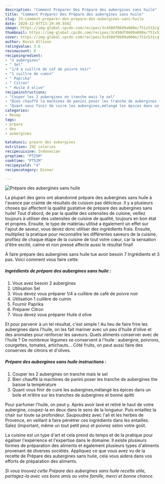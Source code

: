 ```yaml
---
description: "Comment Préparer Des Prépare des aubergines sans huile"
title: "Comment Préparer Des Prépare des aubergines sans huile"
slug: 33-comment-preparer-des-prepare-des-aubergines-sans-huile
date: 2020-12-07T13:19:49.934Z
image: https://img-global.cpcdn.com/recipes/3c450df0609a808e/751x532cq70/prepare-des-aubergines-sans-huile-photo-principale-de-la-recette.jpg
thumbnail: https://img-global.cpcdn.com/recipes/3c450df0609a808e/751x532cq70/prepare-des-aubergines-sans-huile-photo-principale-de-la-recette.jpg
cover: https://img-global.cpcdn.com/recipes/3c450df0609a808e/751x532cq70/prepare-des-aubergines-sans-huile-photo-principale-de-la-recette.jpg
author: Kevin Allison
ratingvalue: 3.6
reviewcount: 8
recipeingredient:
- "2 aubergines"
- " Sel"
- "1/4 a cuillre de caf de poivre noir"
- "1 cuillre de cumin"
- " Paprika"
- " Citron"
- " Huile d olive"
recipeinstructions:
- "Couper les 2 aubergines on tranche mais le sel"
- "Bien chauffé la machines de panini poser les tranche de aubergines the baisse la température"
- "Quant vous finir de cuire les aubergines,mélangé les épices dans un bole et m’être sur les tranches de aubergines et bonne apitti"
categories:
- Resep
tags:
- prpare
- des
- aubergines

katakunci: prpare des aubergines 
nutrition: 292 calories
recipecuisine: Indonesian
preptime: "PT25M"
cooktime: "PT52M"
recipeyield: "4"
recipecategory: Dinner

---
```



![Prépare des aubergines sans huile](https://img-global.cpcdn.com/recipes/3c450df0609a808e/751x532cq70/prepare-des-aubergines-sans-huile-photo-principale-de-la-recette.jpg)

La plupart des gens ont abandonné prépare des aubergines sans huile à l'avance par crainte de résultats de cuisson pas délicieux. Il y a plusieurs choses qui affectent la qualité gustative de prépare des aubergines sans huile! Tout d'abord, de par la qualité des ustensiles de cuisine, veillez toujours à utiliser des ustensiles de cuisine de qualité, toujours en bon état et propres. Ensuite, le type de matériau utilisé a également un effet sur l'ajout de saveur, vous devez donc utiliser des ingrédients frais. Ensuite, multipliez la pratique pour reconnaître les différentes saveurs de la cuisine, profitez de chaque étape de la cuisine de tout votre cœur, car la sensation d'être excité, calme et non pressé affecte aussi le résultat final!

<!--inarticleads1-->

À faire prépare des aubergines sans huile tue avoir besoin 7 Ingrédients et 3 pas. Voici comment vous faire cette.

##### Ingrédients de prépare des aubergines sans huile :

1. Vous avez besoin 2 aubergines
1. Utilisation  Sel
1. Vous devez vous préparer 1/4 a cuillère de café de poivre noir
1. Utilisation 1 cuillère de cumin
1. Fournir  Paprika
1. Préparer  Citron
1. Vous devez vous préparer  Huile d olive


Et pour parvenir à un tel résultat, c&#39;est simple ! Au lieu de faire frire les aubergines dans l&#39;huile, on les fait mariner avec un peu d&#39;huile d&#39;olive et des aromates pour renforcer les saveurs. Quels aliments conserver avec de l&#39;huile ? De nombreux légumes se conservent à l&#39;huile : aubergine, poivrons, courgettes, tomates, artichauts… Côté fruits, on peut aussi faire des conserves de citrons et d&#39;olives. 

<!--inarticleads2-->

##### Prépare des aubergines sans huile instructions :

1. Couper les 2 aubergines on tranche mais le sel
1. Bien chauffé la machines de panini poser les tranche de aubergines the baisse la température
1. Quant vous finir de cuire les aubergines,mélangé les épices dans un bole et m’être sur les tranches de aubergines et bonne apitti


Pour parfumer l&#39;huile, on peut y. Après avoir lavé et retiré le haut de votre aubergine, coupez-la en deux dans le sens de la longueur. Puis entaillez la chair sur toute sa profondeur. Saupoudrez avec l&#39;ail et les herbes de Provence, en veillant à faire pénétrer ces ingrédients dans les entailles. Salez (important, même un tout petit peu) et poivrez selon votre goût. 

<!--inarticleads1-->

<p>
La cuisine est un type d'art et cela prend du temps et de la pratique pour égaliser l'expérience et l'expertise dans le domaine. Il existe plusieurs formes de préparation des aliments et également plusieurs types d'aliments provenant de diverses sociétés. Appliquez ce que vous avez vu de la recette de Prépare des aubergines sans huile, cela vous aidera dans vos efforts de préparation des aliments.
</p>

<p>
<i>Si vous trouvez cette Prépare des aubergines sans huile recette utile, partagez-la avec vos bons amis ou votre famille, merci et bonne chance.</i>
</p>
